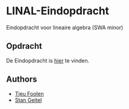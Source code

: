 # LINAL-Eindopdracht
Eindopdracht voor lineaire algebra (SWA minor)

## Opdracht
De Eindopdracht is [hier](LINAL_Assessment_2020-11-13.pdf) te vinden.

## Authors
- [Tjeu Foolen](https://github.com/tjeufoolen)
- [Stan Geitel](https://github.com/stangeitel)
